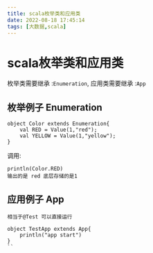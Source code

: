 ```yaml
---
title: scala枚举类和应用类
date: 2022-08-18 17:45:14
tags: [大数据,scala]
---
```

# scala枚举类和应用类

枚举类需要继承 :`Enumeration`,
应用类需要继承 :`App`
<!--more-->

## 枚举例子 Enumeration
```
object Color extends Enumeration{
    val RED = Value(1,"red");
    val YELLOW = Value(1,"yellow");
}
```
调用:
```
println(Color.RED) 
输出的是 red 底层存储的是1
```
## 应用例子 App
```
相当于@Test 可以直接运行

object TestApp extends App{
    println("app start") 
}
``

